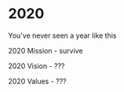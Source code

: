 # 2020
You've never seen a year like this


2020 Mission - survive 

2020 Vision - ???

2020 Values - ???
